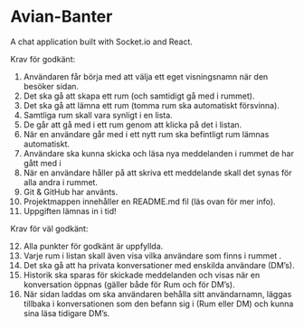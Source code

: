 # Avian-Banter

A chat application built with Socket.io and React.

Krav för godkänt:

1. Användaren får börja med att välja ett eget visningsnamn när den besöker sidan.
2. Det ska gå att skapa ett rum (och samtidigt gå med i rummet).
3. Det ska gå att lämna ett rum (tomma rum ska automatiskt försvinna).
4. Samtliga rum skall vara synligt i en lista.
5. De går att gå med i ett rum genom att klicka på det i listan.
6. När en användare går med i ett nytt rum ska befintligt rum lämnas automatiskt.
7. Användare ska kunna skicka och läsa nya meddelanden i rummet de har gått med i
8. När en användare håller på att skriva ett meddelande skall det synas för alla andra i
   rummet.
9. Git & GitHub har använts.
10. Projektmappen innehåller en README.md fil (läs ovan för mer info).
11. Uppgiften lämnas in i tid!

Krav för väl godkänt:

12. Alla punkter för godkänt är uppfyllda.
13. Varje rum i listan skall även visa vilka användare som finns i rummet .
14. Det ska gå att ha privata konversationer med enskilda användare (DM’s).
15. Historik ska sparas för skickade meddelanden och visas när en konversation öppnas
    (gäller både för Rum och för DM’s).
16. När sidan laddas om ska användaren behålla sitt användarnamn, läggas tillbaka i
    konversationen som den befann sig i (Rum eller DM) och kunna sina läsa tidigare
    DM’s.
